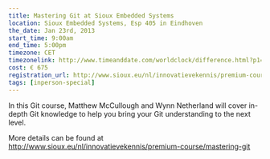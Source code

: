 ```yaml
---
title: Mastering Git at Sioux Embedded Systems
location: Sioux Embedded Systems, Esp 405 in Eindhoven
the_date: Jan 23rd, 2013
start_time: 9:00am
end_time: 5:00pm
timezone: CET
timezonelink: http://www.timeanddate.com/worldclock/difference.html?p1=1300
cost: € 675
registration_url: http://www.sioux.eu/nl/innovatievekennis/premium-course/premium-courses-inschrijfformulier
tags: [inperson-special]
---
```


In this Git course, Matthew McCullough and Wynn Netherland will cover in-depth Git knowledge to
help you bring your Git understanding to the next level.

More details can be found at <http://www.sioux.eu/nl/innovatievekennis/premium-course/mastering-git>

